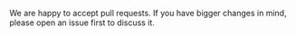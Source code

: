 We are happy to accept pull requests. If you have bigger changes in mind,
please open an issue first to discuss it.
